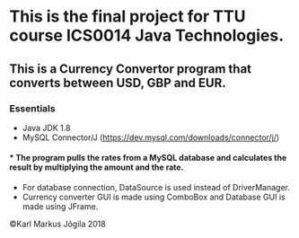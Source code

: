 # This is the final project for TTU course ICS0014 Java Technologies.
## This is a Currency Convertor program that converts between USD, GBP and EUR.

### Essentials
* Java JDK 1.8
* MySQL Connector/J (https://dev.mysql.com/downloads/connector/j/)

#### * The program pulls the rates from a MySQL database and calculates the result by multiplying the amount and the rate.
* For database connection, DataSource is used instead of DriverManager.
* Currency converter GUI is made using ComboBox and Database GUI is made using JFrame.

©Karl Markus Jõgila 2018
